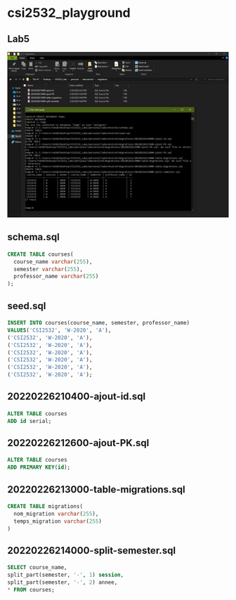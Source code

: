 # csi2532_playground

## Lab5
![Resultats](laboratoire5/Resultat.png "Resultat")

## schema.sql
```sql
CREATE TABLE courses(
  course_name varchar(255),
  semester varchar(255),
  professor_name varchar(255)
);
```

## seed.sql
```sql
INSERT INTO courses(course_name, semester, professor_name)
VALUES('CSI2532', 'W-2020', 'A'),
('CSI2532', 'W-2020', 'A'),
('CSI2532', 'W-2020', 'A'),
('CSI2532', 'W-2020', 'A'),
('CSI2532', 'W-2020', 'A'),
('CSI2532', 'W-2020', 'A'),
('CSI2532', 'W-2020', 'A');
```

## 20220226210400-ajout-id.sql
```sql
ALTER TABLE courses
ADD id serial;
```

## 20220226212600-ajout-PK.sql
```sql
ALTER TABLE courses
ADD PRIMARY KEY(id);
```

## 20220226213000-table-migrations.sql
```sql
CREATE TABLE migrations(
  nom_migration varchar(255),
  temps_migration varchar(255)
)
```

## 20220226214000-split-semester.sql
```sql
SELECT course_name,
split_part(semester, '-', 1) session,
split_part(semester, '-', 2) annee,
* FROM courses;
```

